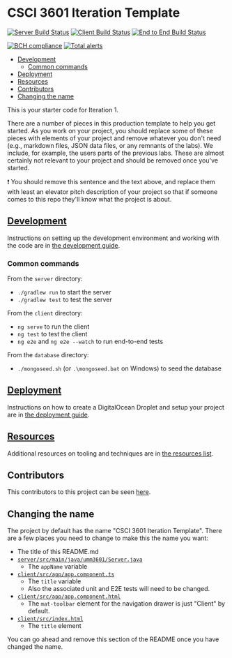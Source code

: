 # CSCI 3601 Iteration Template <!-- omit in toc -->

[![Server Build Status](../../actions/workflows/server.yml/badge.svg)](../../actions/workflows/server.yml)
[![Client Build Status](../../actions/workflows/client.yaml/badge.svg)](../../actions/workflows/client.yaml)
[![End to End Build Status](../../actions/workflows/e2e.yaml/badge.svg)](../../actions/workflows/e2e.yaml)

[![BCH compliance](https://bettercodehub.com/edge/badge/UMM-CSci-3601-S21/it-2-sugar-corporation-of-uganda-limited?branch=main)](https://bettercodehub.com/)
[![Total alerts](https://img.shields.io/lgtm/alerts/g/UMM-CSci-3601-S21/it-2-sugar-corporation-of-uganda-limited.svg?logo=lgtm&logoWidth=18)](https://lgtm.com/projects/g/UMM-CSci-3601-S21/it-2-sugar-corporation-of-uganda-limited/alerts/)

- [Development](#development)
  - [Common commands](#common-commands)
- [Deployment](#deployment)
- [Resources](#resources)
- [Contributors](#contributors)
- [Changing the name](#changing-the-name)

This is your starter code for Iteration 1.

There are a number of pieces in this production template to help you get started. As you work on your project, you should replace some of these pieces with elements of your project and remove whatever you don't need (e.g., markdown files, JSON data files, or any remnants of the labs). We include, for example, the users parts of the
previous labs. These are almost certainly not relevant to your project
and should be removed once you've started.

:exclamation: You should remove this sentence and the text above, and
replace them with least an elevator pitch description of your project so that
if someone comes to this repo they'll know what the project is about.

## [Development](DEVELOPMENT.md)

Instructions on setting up the development environment and working with the code are in [the development guide](DEVELOPMENT.md).

### Common commands

From the `server` directory:
- `./gradlew run` to start the server
- `./gradlew test` to test the server

From the `client` directory:
- `ng serve` to run the client
- `ng test` to test the client
- `ng e2e` and `ng e2e --watch` to run end-to-end tests

From the `database` directory:
- `./mongoseed.sh` (or `.\mongoseed.bat` on Windows) to seed the database

## [Deployment](DEPLOYMENT.md)

Instructions on how to create a DigitalOcean Droplet and setup your project are in [the deployment guide](DEPLOYMENT.md).

## [Resources](RESOURCES.md)

Additional resources on tooling and techniques are in [the resources list](RESOURCES.md).

## Contributors

This contributors to this project can be seen [here](../../graphs/contributors).

## Changing the name

The project by default has the name "CSCI 3601 Iteration Template". There are a few places you need to change to make this the name you want:

- The title of this README.md
- [`server/src/main/java/umm3601/Server.java`](server/src/main/java/umm3601/Server.java)
  - The `appName` variable
- [`client/src/app/app.component.ts`](client/src/app/app.component.ts)
  - The `title` variable
  - Also the associated unit and E2E tests will need to be changed.
- [`client/src/app/app.component.html`](client/src/app/app.component.html)
  - The `mat-toolbar` element for the navigation drawer is just "Client" by default.
- [`client/src/index.html`](client/src/index.html)
  - The `title` element

You can go ahead and remove this section of the README once you have changed the name.
